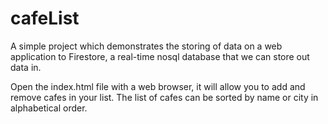 # cafeList

A simple project which demonstrates the storing of data on a web application to Firestore, a real-time nosql database that we can store out data in.

Open the index.html file with a web browser, it will allow you to add and remove cafes in your list.
The list of cafes can be sorted by name or city in alphabetical order.
